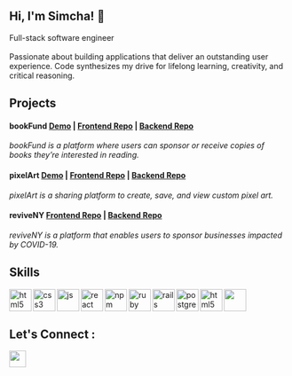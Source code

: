 
##  Hi, I'm Simcha! 👋 

Full-stack software engineer
<br> 
<br>
Passionate about building applications that deliver an outstanding user experience. Code synthesizes my drive for lifelong learning, creativity, and critical reasoning.

## Projects 


####  bookFund [Demo](https://www.loom.com/share/f9eebb829c404225ac57b008f30869ed/) | [Frontend Repo](https://github.com/escohen115/frontend-bookfund) | [Backend Repo](https://github.com/escohen115/backend-bookfund) 
<i> bookFund is a platform where users can sponsor or receive copies of books they’re interested in reading. </i>

#### pixelArt [Demo](https://www.loom.com/share/9a4b14956d3e46e6b534cc0e66782896) | [Frontend Repo](https://github.com/escohen115/pixel-art) | [Backend Repo](https://github.com/escohen115/backend-pixel-art) 
<i> pixelArt is a sharing platform to create, save, and view custom pixel art. </i>

#### reviveNY [Frontend Repo](https://github.com/escohen115/revive-NY-frontend) | [Backend Repo](https://github.com/escohen115/revive_NY_backend) 
<i> reviveNY is a platform that enables users to sponsor businesses impacted by COVID-19. </i>


## Skills 

<img src="https://icongr.am/devicon/html5-original.svg?size=128&color=currentColor" alt="html5" align="left" width="40" height="40"/>
<img src="https://icongr.am/devicon/css3-original.svg?size=128&color=currentColor" alt="css3" align="left" width="40" height="40"/>
<img src="https://icongr.am/devicon/javascript-original.svg?size=128&color=currentColor" alt="js" align="left" width="40" height="40"/>
<img src="https://icongr.am/devicon/react-original.svg?size=128&color=currentColor" alt="react" align="left" width="40" height="40"/>
<img src="https://icongr.am/devicon/npm-original-wordmark.svg?size=128&color=currentColor" alt="npm" align="left" width="40" height="40"/>
<img src="https://icongr.am/devicon/ruby-original.svg?size=128&color=currentColor" alt="ruby" align="left" width="40" height="40"/>
<img src="https://icongr.am/devicon/rails-original-wordmark.svg?size=128&color=4b3672" alt="rails" align="left" width="40" height="40"/>
<img src="https://icongr.am/devicon/postgresql-original.svg?size=128&color=currentColor" alt="postgres" align="left" width="40" height="40"/>
<img src="https://icongr.am/devicon/c-original.svg?size=128&color=currentColor" alt="html5" align="left" width="40" height="40"/>
<img src="https://icongr.am/devicon/python-original.svg?size=128&color=currentColor" height="40"/>

<br> 

## Let's Connect :
<a href="https://www.linkedin.com/in/simon-cohen-575413102/" target="blank"><img align="left" src="https://icongr.am/devicon/linkedin-original.svg?size=128&color=currentColor" height="30" width="30" /></a>
<!--

